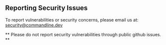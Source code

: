 ## Reporting Security Issues

To report vulnerabilities or security concerns, please email us at: [security@commandline.dev](mailto:security@commandline.dev)

** Please do not report security vulnerabilities through public github issues. **